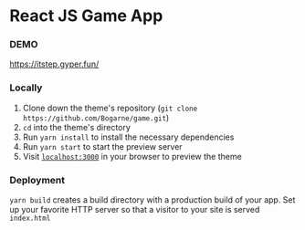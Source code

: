 React JS Game App
===========

### DEMO
https://itstep.gyper.fun/

### Locally 
1. Clone down the theme's repository (`git clone https://github.com/Bogarne/game.git`)
2. `cd` into the theme's directory
3. Run `yarn install` to install the necessary dependencies
4. Run `yarn start` to start the preview server
5. Visit [`localhost:3000`](http://localhost:3000) in your browser to preview the theme

### Deployment
`yarn build` creates a build directory with a production build of your app. Set up your favorite HTTP server so that a visitor to your site is served `index.html`
